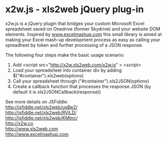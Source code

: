 x2w.js - xls2web jQuery plug-in
===============================

x2w.js is a jQuery plugin that bridges your custom Microsoft Excel spreadsheet saved on Onedrive (former Skydrive) and your website DOM elements. Inspired by www.excelmashup.com this small library is aimed at making your Excel mash-up development process  as easy as calling your spreadheet by token and further processing of a JSON response.

The following four steps make the basic usage scenario:

1. Add &lt;script src="http://x2w.xls2web.com/x2w.js" &#62; &lt;script&gt;
2. Load your spreadsheet into container div by adding $("#container").xls2web(options)
3. Call your spreadsheet through ("#container").xls2JSON(options)
4. Create a callback function that processes the response JSON (by default it is xls2JSONCallback(response))

See more details on JSFiddle:
<br> http://jsfiddle.net/xls2web/ugBe2/ 
<br> http://jsfiddle.net/xls2web/RVjLD/
<br> http://jsfiddle.net/xls2web/KMtnc/
<br> http://x2w.co
<br> http://www.xls2web.com
<br> http://www.excelmashup.com
